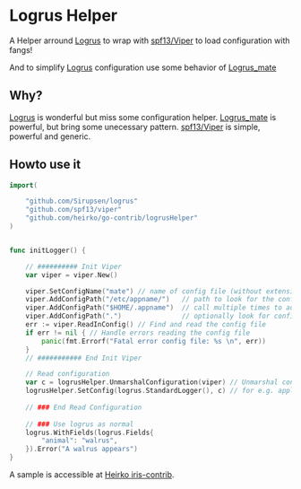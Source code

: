# Logrus Helper

A Helper arround [Logrus](https://github.com/Sirupsen/logrus) to wrap with [spf13/Viper](https://github.com/spf13/viper") to load configuration with fangs!

And to simplify [Logrus](https://github.com/Sirupsen/logrus) configuration use some behavior of [Logrus_mate](https://github.com/gogap/logrus_mate)

## Why?

[Logrus](https://github.com/Sirupsen/logrus) is wonderful but miss some configuration helper.
[Logrus_mate](https://github.com/gogap/logrus_mate) is powerful, but bring some unecessary pattern.
[spf13/Viper](https://github.com/spf13/viper")  is simple, powerful and generic.

## Howto use it

```go
import(

	"github.com/Sirupsen/logrus"
	"github.com/spf13/viper"
	"github.com/heirko/go-contrib/logrusHelper"
)


func initLogger() {

    // ########## Init Viper  
	var viper = viper.New()

	viper.SetConfigName("mate") // name of config file (without extension), here we use some logrus_mate sample
	viper.AddConfigPath("/etc/appname/")   // path to look for the config file in
	viper.AddConfigPath("$HOME/.appname")  // call multiple times to add many search paths
	viper.AddConfigPath(".")               // optionally look for config in the working directory
	err := viper.ReadInConfig() // Find and read the config file
	if err != nil { // Handle errors reading the config file
		panic(fmt.Errorf("Fatal error config file: %s \n", err))
	}
    // ########### End Init Viper

    // Read configuration
	var c = logrusHelper.UnmarshalConfiguration(viper) // Unmarshal configuration from Viper
	logrusHelper.SetConfig(logrus.StandardLogger(), c) // for e.g. apply it to logrus default instance
	
	// ### End Read Configuration
	
	// ### Use logrus as normal
	logrus.WithFields(logrus.Fields{
		"animal": "walrus",
	}).Error("A walrus appears")
}

```

A sample is accessible at [Heirko iris-contrib](https://github.com/heirko/iris-contrib/tree/master/middleware/logrus-logger/example).
